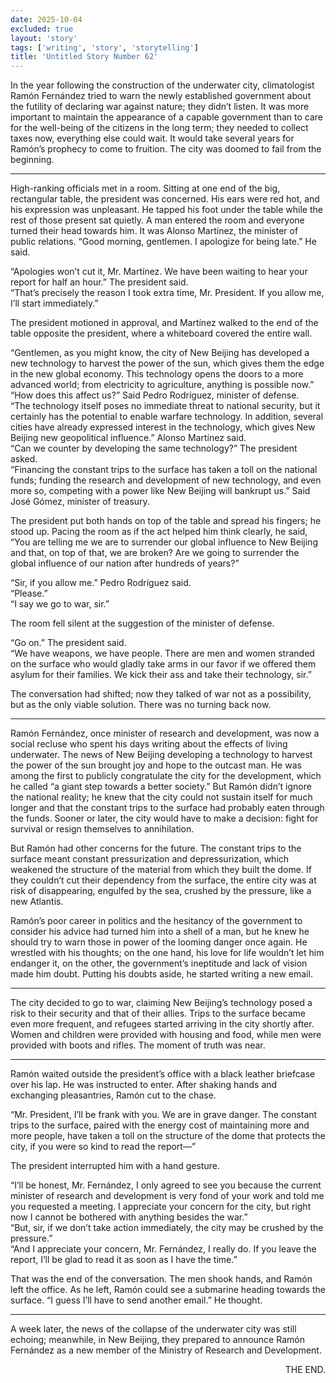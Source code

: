 ```yaml
---
date: 2025-10-04
excluded: true
layout: 'story'
tags: ['writing', 'story', 'storytelling']
title: 'Untitled Story Number 62'
---
```


In the year following the construction of the underwater city, climatologist Ramón Fernández tried to warn the newly established government about the futility of declaring war against nature; they didn’t listen. It was more important to maintain the appearance of a capable government than to care for the well-being of the citizens in the long term; they needed to collect taxes now, everything else could wait. It would take several years for Ramón’s prophecy to come to fruition. The city was doomed to fail from the beginning.

---

High-ranking officials met in a room. Sitting at one end of the big, rectangular table, the president was concerned. His ears were red hot, and his expression was unpleasant. He tapped his foot under the table while the rest of those present sat quietly. A man entered the room and everyone turned their head towards him. It was Alonso Martínez, the minister of public relations. “Good morning, gentlemen. I apologize for being late.” He said.

“Apologies won’t cut it, Mr. Martínez. We have been waiting to hear your report for half an hour.” The president said.  
“That’s precisely the reason I took extra time, Mr. President. If you allow me, I’ll start immediately.”

The president motioned in approval, and Martínez walked to the end of the table opposite the president, where a whiteboard covered the entire wall.

“Gentlemen, as you might know, the city of New Beijing has developed a new technology to harvest the power of the sun, which gives them the edge in the new global economy. This technology opens the doors to a more advanced world; from electricity to agriculture, anything is possible now.”  
“How does this affect us?” Said Pedro Rodríguez, minister of defense.  
“The technology itself poses no immediate threat to national security, but it certainly has the potential to enable warfare technology. In addition, several cities have already expressed interest in the technology, which gives New Beijing new geopolitical influence.” Alonso Martínez said.  
“Can we counter by developing the same technology?” The president asked.  
“Financing the constant trips to the surface has taken a toll on the national funds; funding the research and development of new technology, and even more so, competing with a power like New Beijing will bankrupt us.” Said José Gómez, minister of treasury.

The president put both hands on top of the table and spread his fingers; he stood up. Pacing the room as if the act helped him think clearly, he said, “You are telling me we are to surrender our global influence to New Beijing and that, on top of that, we are broken? Are we going to surrender the global influence of our nation after hundreds of years?”

“Sir, if you allow me.” Pedro Rodríguez said.  
“Please.”  
“I say we go to war, sir.”

The room fell silent at the suggestion of the minister of defense.

“Go on.” The president said.  
“We have weapons, we have people. There are men and women stranded on the surface who would gladly take arms in our favor if we offered them asylum for their families. We kick their ass and take their technology, sir.”

The conversation had shifted; now they talked of war not as a possibility, but as the only viable solution. There was no turning back now.

---

Ramón Fernández, once minister of research and development, was now a social recluse who spent his days writing about the effects of living underwater. The news of New Beijing developing a technology to harvest the power of the sun brought joy and hope to the outcast man. He was among the first to publicly congratulate the city for the development, which he called “a giant step towards a better society.” But Ramón didn’t ignore the national reality; he knew that the city could not sustain itself for much longer and that the constant trips to the surface had probably eaten through the funds. Sooner or later, the city would have to make a decision: fight for survival or resign themselves to annihilation.

But Ramón had other concerns for the future. The constant trips to the surface meant constant pressurization and depressurization, which weakened the structure of the material from which they built the dome. If they couldn’t cut their dependency from the surface, the entire city was at risk of disappearing, engulfed by the sea, crushed by the pressure, like a new Atlantis.

Ramón’s poor career in politics and the hesitancy of the government to consider his advice had turned him into a shell of a man, but he knew he should try to warn those in power of the looming danger once again. He wrestled with his thoughts; on the one hand, his love for life wouldn’t let him endanger it, on the other, the government’s ineptitude and lack of vision made him doubt. Putting his doubts aside, he started writing a new email.

---

The city decided to go to war, claiming New Beijing’s technology posed a risk to their security and that of their allies. Trips to the surface became even more frequent, and refugees started arriving in the city shortly after. Women and children were provided with housing and food, while men were provided with boots and rifles. The moment of truth was near.

---

Ramón waited outside the president’s office with a black leather briefcase over his lap. He was instructed to enter. After shaking hands and exchanging pleasantries, Ramón cut to the chase.

“Mr. President, I’ll be frank with you. We are in grave danger. The constant trips to the surface, paired with the energy cost of maintaining more and more people, have taken a toll on the structure of the dome that protects the city, if you were so kind to read the report—”

The president interrupted him with a hand gesture.

“I’ll be honest, Mr. Fernández, I only agreed to see you because the current minister of research and development is very fond of your work and told me you requested a meeting. I appreciate your concern for the city, but right now I cannot be bothered with anything besides the war.”  
“But, sir, if we don’t take action immediately, the city may be crushed by the pressure.”  
“And I appreciate your concern, Mr. Fernández, I really do. If you leave the report, I’ll be glad to read it as soon as I have the time.”

That was the end of the conversation. The men shook hands, and Ramón left the office. As he left, Ramón could see a submarine heading towards the surface. “I guess I’ll have to send another email.” He thought.

---

A week later, the news of the collapse of the underwater city was still echoing; meanwhile, in New Beijing, they prepared to announce Ramón Fernández as a new member of the Ministry of Research and Development.

<p style="text-align:right">THE END.</p>